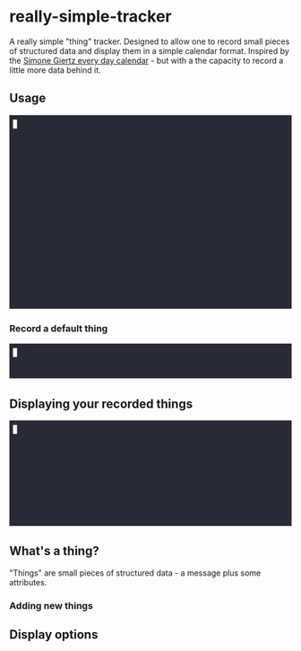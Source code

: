 # really-simple-tracker
A really simple "thing" tracker.  Designed to allow one to record small pieces of structured data and display them in a simple calendar format.  Inspired by the [Simone Giertz every day calendar](https://yetch.store/products/every-day-goal-calendar) - but with a the capacity to record a little more data behind it.

## Usage

![help](docs/img/help.gif)

### Record a default thing
![recording a default thing](docs/img/run.gif)

## Displaying your recorded things

![show some output](docs/img/show.gif)
## What's a thing?

"Things" are small pieces of structured data - a message plus some attributes.  

### Adding new things


## Display options

